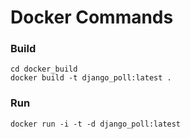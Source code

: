 # Docker Commands

### Build

```
cd docker_build
docker build -t django_poll:latest .
```

### Run

```
docker run -i -t -d django_poll:latest
```